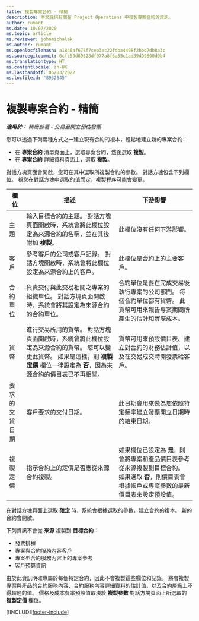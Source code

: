 ```yaml
---
title: 複製專案合約 - 精簡
description: 本文提供有關在 Project Operations 中複製專案合約的資訊。
author: rumant
ms.date: 10/07/2020
ms.topic: article
ms.reviewer: johnmichalak
ms.author: rumant
ms.openlocfilehash: a1846af677f7cea3ec22fdba4408f2bbd7db8a3c
ms.sourcegitcommit: 6cfc50d89528df977a8f6a55c1ad39d99800d9b4
ms.translationtype: HT
ms.contentlocale: zh-HK
ms.lasthandoff: 06/03/2022
ms.locfileid: "8932645"
---
```

# <a name="copy-project-contracts---lite"></a>複製專案合約 - 精簡

_**適用於：** 精簡部署 - 交易至開立預估發票_

您可以透過下列兩種方式之一建立現有合約的複本，輕鬆地建立新的專案合約： 

  - 在 **專案合約** 清單頁面上，選取專案合約，然後選取 **複製**。
  - 在 **專案合約** 詳細資料頁面上，選取 **複製**。

對話方塊頁面會開啟，您可在其中選取所複製合約的參數。 對話方塊包含下列欄位。 視您在對話方塊中選取的值而定，複製程序可能會變更。

| **欄位** | **描述** | **下游影響** |
| --- | --- | --- |
| 主題 | 輸入目標合約的主題。 對話方塊頁面開啟時，系統會將此欄位設定為來源合約的名稱，並在其後附加 **複製**。 | 此欄位沒有任何下游影響。 |
| 客戶 | 參考客戶的公司或客戶記錄。 對話方塊開啟時，系統會將此欄位設定為來源合約上的客戶。 | 此欄位是合約上的主要客戶。 |
| 合約單位 | 負責交付與此交易相關之專案的組織單位。 對話方塊頁面開啟時，系統會將其設定為來源合約的合約單位。 | 合約單位是要在完成交易後執行專案的公司部門。 每個合約單位都有貨幣。 此貨幣可用來報告專案期間所產生的估計和實際成本。 |
| 貨幣 | 進行交易所用的貨幣。 對話方塊頁面開啟時，系統會將此欄位設定為來源合約的貨幣。 您可以變更此貨幣。 如果是這樣，則 **複製定價** 欄位一律設定為 **否**，因為來源合約的價目表已不再相關。 | 貨幣可用來預設價目表、建立對合約的財務估計值，以及在交易成交時開發票給客戶。 |
| 要求的交貨日期 | 客戶要求的交付日期。 | 此日期會用來做為您依照特定頻率建立發票開立日期時的結束日期。 |
| 複製定價 | 指示合約上的定價是否應從來源合約複製。 | 如果欄位已設定為 **是**，則會將專案和產品價目表參考從來源複製到目標合約。 如果選取 **否**，則價目表會根據帳戶或專案參數的最新價目表來設定預設值。 |

在對話方塊頁面上選取 **確定** 時，系統會根據選取的參數，建立合約的複本。 新的合約會開啟。

下列資訊不會從 **來源** 複製到 **目標合約**：

  - 發票排程
  - 專案與合約服務內容客戶
  - 專案型合約服務內容上的專案參考
  - 客戶預算資訊

由於此資訊明確專屬於每個特定合約，因此不會複製這些欄位和記錄。 將會複製專案與產品的合約服務內容、合約服務內容詳細資料的估計值，以及合約層級上不得超過的值。 價格及成本費率預設值取決於 **複製參數** 對話方塊頁面上所選取的 **複製定價** 欄位。


[!INCLUDE[footer-include](../../includes/footer-banner.md)]